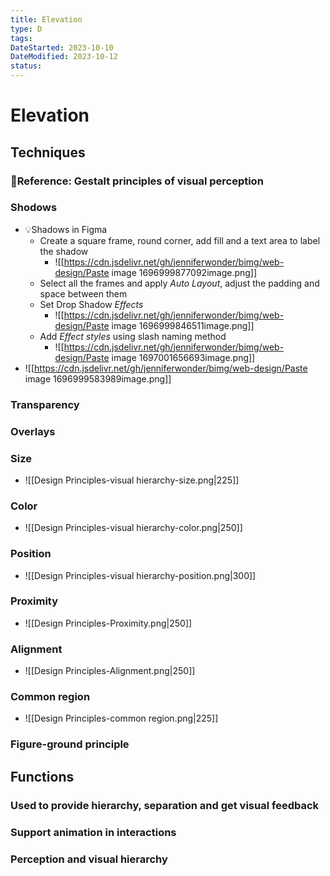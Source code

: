 ```yaml
---
title: Elevation
type: D
tags:
DateStarted: 2023-10-10
DateModified: 2023-10-12
status:
---
```


# Elevation

## Techniques

### 📌Reference: Gestalt principles of visual perception

### Shodows

- 💡Shadows in Figma
  - Create a square frame, round corner, add fill and a text area to label the shadow
    - ![[https://cdn.jsdelivr.net/gh/jenniferwonder/bimg/web-design/Paste image 1696999877092image.png]]
  - Select all the frames and apply _Auto Layout_, adjust the padding and space between them
  - Set Drop Shadow _Effects_
    - ![[https://cdn.jsdelivr.net/gh/jenniferwonder/bimg/web-design/Paste image 1696999846511image.png]]
  - Add _Effect styles_ using slash naming method
    - ![[https://cdn.jsdelivr.net/gh/jenniferwonder/bimg/web-design/Paste image 1697001656693image.png]]
- ![[https://cdn.jsdelivr.net/gh/jenniferwonder/bimg/web-design/Paste image 1696999583989image.png]]

### Transparency

### Overlays

### Size

- ![[Design Principles-visual hierarchy-size.png|225]]

### Color

- ![[Design Principles-visual hierarchy-color.png|250]]

### Position

- ![[Design Principles-visual hierarchy-position.png|300]]

### Proximity

- ![[Design Principles-Proximity.png|250]]

### Alignment

- ![[Design Principles-Alignment.png|250]]

### Common region

- ![[Design Principles-common region.png|225]]

### Figure-ground principle

## Functions

### Used to provide hierarchy, separation and get visual feedback

### Support animation in interactions

### Perception and visual hierarchy
